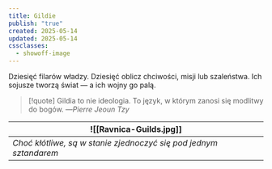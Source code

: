 ```yaml
---
title: Gildie
publish: "true"
created: 2025-05-14
updated: 2025-05-14
cssclasses:
  - showoff-image
---
```

Dziesięć filarów władzy. Dziesięć oblicz chciwości, misji lub szaleństwa. Ich sojusze tworzą świat — a ich wojny go palą.
>[!quote] Gildia to nie ideologia. To język, w którym zanosi się modlitwy do bogów.
>—*Pierre Jeoun Tzy*

|![[Ravnica-Guilds.jpg]]|
|-|
|*Choć kłótliwe, są w stanie zjednoczyć się pod jednym sztandarem*|